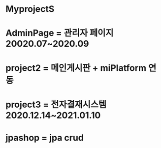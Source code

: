 # MyprojectS
# AdminPage = 관리자 페이지 20020.07~2020.09
# project2 = 메인게시판 + miPlatform 연동
# project3 = 전자결재시스템 2020.12.14~2021.01.10
# jpashop = jpa crud 
